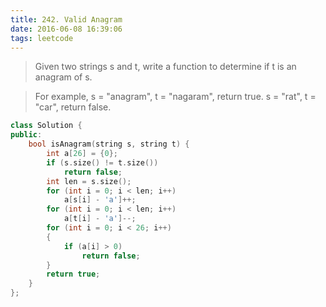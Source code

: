 ```yaml
---
title: 242. Valid Anagram
date: 2016-06-08 16:39:06
tags: leetcode
---
```


>Given two strings s and t, write a function to determine if t is an anagram of s.

>For example,
>s = "anagram", t = "nagaram", return true.
>s = "rat", t = "car", return false.


```c++
class Solution {
public:
    bool isAnagram(string s, string t) {
        int a[26] = {0};
        if (s.size() != t.size())
            return false;
        int len = s.size();
        for (int i = 0; i < len; i++)
            a[s[i] - 'a']++;
        for (int i = 0; i < len; i++)
            a[t[i] - 'a']--;
        for (int i = 0; i < 26; i++)
        {
            if (a[i] > 0)
                return false;
        }
        return true;
    }
};
```